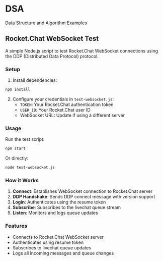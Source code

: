 # DSA
Data Structure and Algorithm Examples

## Rocket.Chat WebSocket Test

A simple Node.js script to test Rocket.Chat WebSocket connections using the DDP (Distributed Data Protocol) protocol.

### Setup

1. Install dependencies:
```bash
npm install
```

2. Configure your credentials in `test-websocket.js`:
   - `TOKEN`: Your Rocket.Chat authentication token
   - `USER_ID`: Your Rocket.Chat user ID
   - WebSocket URL: Update if using a different server

### Usage

Run the test script:
```bash
npm start
```

Or directly:
```bash
node test-websocket.js
```

### How it Works

1. **Connect**: Establishes WebSocket connection to Rocket.Chat server
2. **DDP Handshake**: Sends DDP connect message with version support
3. **Login**: Authenticates using the resume token
4. **Subscribe**: Subscribes to the livechat queue stream
5. **Listen**: Monitors and logs queue updates

### Features

- Connects to Rocket.Chat WebSocket server
- Authenticates using resume token
- Subscribes to livechat queue updates
- Logs all incoming messages and queue changes
